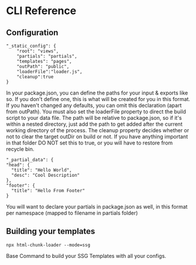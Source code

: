 # CLI Reference

## Configuration

    "_static_config": {
        "root": "views",
        "partials": "partials",
        "templates": "pages",
        "outPath": "public",
        "loaderFile":"loader.js",
        "cleanup":true
    }

In your package.json, you can define the paths for your input & exports like so. If you don't define one, this is what will be created for you in this format. If you haven't changed any defaults, you can omit this declaration (apart from outPath).  You must also set the loaderFile property to direct the build script to your data file. The path will be relative to package.json, so if it's within a nested directory, just add the path to get added after the current working directory of the process. The cleanup property decides whether or not to clear the target outDir on build or not. If you have anything important in that folder DO NOT set this to true, or you will have to restore from recycle bin. 

    "_partial_data": {
    "head": {
      "title": "Hello World",
      "desc": "Cool Description"
    },
    "footer": {
      "title": "Hello From Footer"
    }

You will want to declare your partials in package.json as well, in this format per namespace (mapped to filename in partials folder)


## Building your templates

    npx html-chunk-loader --mode=ssg

Base Command to build your SSG Templates with all your configs. 


